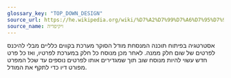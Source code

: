 ```yaml
---
glossary_key: "TOP_DOWN_DESIGN"
source_url: https://he.wikipedia.org/wiki/%D7%A2%D7%99%D7%A6%D7%95%D7%91_%D7%9E%D7%A2%D7%9C%D7%94-%D7%9E%D7%98%D7%94_%D7%95%D7%9E%D7%98%D7%94-%D7%9E%D7%A2%D7%9C%D7%94
source_name: ויקיפדיה
---
```


אסטרטגיה בפיתוח תוכנה המנסחת מודל הסוקר מערכת בקווים כלליים מבלי להיכנס לפרטים של שום חלק ממנה. לאחר מכן מנוסח כל חלק במערכת לפרטיו, ואז כל פרט חדש עשוי להיות מנוסח שוב תוך שמגדירים אותו לפרטים נוספים עד שכל המפרט מפורט דיו כדי לתקף את המודל.
